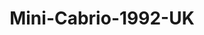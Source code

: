 ---
    title: Mini-Cabrio-1992-UK
    slug: Mini-Cabrio-1992-UK
    description:
    code: Mini-Cabrio-1992-UK
    image: https://cmdiy-archive.s3.us-east-1.amazonaws.com/adverts/images/Mini-Cabrio-1992-UK.jpeg
    download: https://cmdiy-archive.s3.us-east-1.amazonaws.com/adverts/documents/Mini-Cabrio-1992-UK.pdf
---